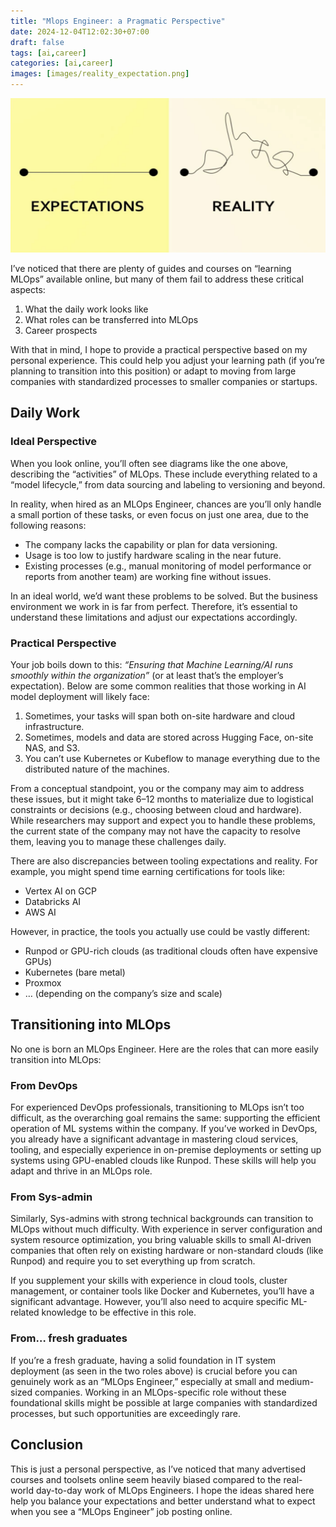 ```yaml
---
title: "Mlops Engineer: a Pragmatic Perspective"
date: 2024-12-04T12:02:30+07:00
draft: false
tags: [ai,career]
categories: [ai,career]
images: [images/reality_expectation.png]
---
```

![Reality vs expectation](images/reality_expectation.png)


I’ve noticed that there are plenty of guides and courses on “learning MLOps” available online, but many of them fail to address these critical aspects:  

1. What the daily work looks like  
2. What roles can be transferred into MLOps  
3. Career prospects  

With that in mind, I hope to provide a practical perspective based on my personal experience. This could help you adjust your learning path (if you’re planning to transition into this position) or adapt to moving from large companies with standardized processes to smaller companies or startups.  

## Daily Work  

### **Ideal Perspective**  

When you look online, you’ll often see diagrams like the one above, describing the “activities” of MLOps. These include everything related to a “model lifecycle,” from data sourcing and labeling to versioning and beyond.  

In reality, when hired as an MLOps Engineer, chances are you’ll only handle a small portion of these tasks, or even focus on just one area, due to the following reasons:  

- The company lacks the capability or plan for data versioning.  
- Usage is too low to justify hardware scaling in the near future.  
- Existing processes (e.g., manual monitoring of model performance or reports from another team) are working fine without issues.  

In an ideal world, we’d want these problems to be solved. But the business environment we work in is far from perfect. Therefore, it’s essential to understand these limitations and adjust our expectations accordingly.  

### **Practical Perspective**  

Your job boils down to this: *“Ensuring that Machine Learning/AI runs smoothly within the organization”* (or at least that’s the employer’s expectation). Below are some common realities that those working in AI model deployment will likely face:  

1. Sometimes, your tasks will span both on-site hardware and cloud infrastructure.  
2. Sometimes, models and data are stored across Hugging Face, on-site NAS, and S3.  
3. You can’t use Kubernetes or Kubeflow to manage everything due to the distributed nature of the machines.  

From a conceptual standpoint, you or the company may aim to address these issues, but it might take 6–12 months to materialize due to logistical constraints or decisions (e.g., choosing between cloud and hardware). While researchers may support and expect you to handle these problems, the current state of the company may not have the capacity to resolve them, leaving you to manage these challenges daily.  

There are also discrepancies between tooling expectations and reality. For example, you might spend time earning certifications for tools like:  

- Vertex AI on GCP  
- Databricks AI  
- AWS AI  

However, in practice, the tools you actually use could be vastly different:  

- Runpod or GPU-rich clouds (as traditional clouds often have expensive GPUs)  
- Kubernetes (bare metal)  
- Proxmox  
- … (depending on the company’s size and scale)  

## Transitioning into MLOps  

No one is born an MLOps Engineer. Here are the roles that can more easily transition into MLOps:  

### **From DevOps**  

For experienced DevOps professionals, transitioning to MLOps isn’t too difficult, as the overarching goal remains the same: supporting the efficient operation of ML systems within the company. If you’ve worked in DevOps, you already have a significant advantage in mastering cloud services, tooling, and especially experience in on-premise deployments or setting up systems using GPU-enabled clouds like Runpod. These skills will help you adapt and thrive in an MLOps role.  

### **From Sys-admin**  

Similarly, Sys-admins with strong technical backgrounds can transition to MLOps without much difficulty. With experience in server configuration and system resource optimization, you bring valuable skills to small AI-driven companies that often rely on existing hardware or non-standard clouds (like Runpod) and require you to set everything up from scratch.  

If you supplement your skills with experience in cloud tools, cluster management, or container tools like Docker and Kubernetes, you’ll have a significant advantage. However, you’ll also need to acquire specific ML-related knowledge to be effective in this role.  

### **From… fresh graduates**  

If you’re a fresh graduate, having a solid foundation in IT system deployment (as seen in the two roles above) is crucial before you can genuinely work as an “MLOps Engineer,” especially at small and medium-sized companies. Working in an MLOps-specific role without these foundational skills might be possible at large companies with standardized processes, but such opportunities are exceedingly rare.  

## Conclusion  

This is just a personal perspective, as I’ve noticed that many advertised courses and toolsets online seem heavily biased compared to the real-world day-to-day work of MLOps Engineers. I hope the ideas shared here help you balance your expectations and better understand what to expect when you see a “MLOps Engineer” job posting online.
